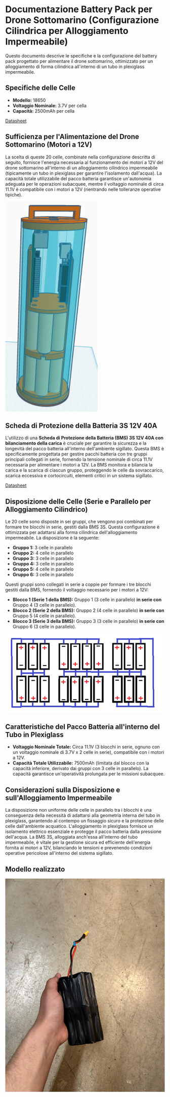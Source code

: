 # Documentazione Battery Pack per Drone Sottomarino (Configurazione Cilindrica per Alloggiamento Impermeabile)

Questo documento descrive le specifiche e la configurazione del battery pack progettato per alimentare il drone sottomarino, ottimizzato per un alloggiamento di forma cilindrica all'interno di un tubo in plexiglass impermeabile.

## Specifiche delle Celle

* **Modello:** 18650
* **Voltaggio Nominale:** 3.7V per cella
* **Capacità:** 2500mAh per cella

[Datasheet](datasheet/celle_litio.pdf)

## Sufficienza per l'Alimentazione del Drone Sottomarino (Motori a 12V)

La scelta di queste 20 celle, combinate nella configurazione descritta di seguito, fornisce l'energia necessaria al funzionamento dei motori a 12V del drone sottomarino all'interno di un alloggiamento cilindrico impermeabile (tipicamente un tubo in plexiglass per garantire l'isolamento dall'acqua). La capacità totale utilizzabile del pacco batteria garantisce un'autonomia adeguata per le operazioni subacquee, mentre il voltaggio nominale di circa 11.1V è compatibile con i motori a 12V (rientrando nelle tolleranze operative tipiche).

![Immagine_batterie](image.png)

## Scheda di Protezione della Batteria 3S 12V 40A

L'utilizzo di una **Scheda di Protezione della Batteria (BMS) 3S 12V 40A con bilanciamento della carica** è cruciale per garantire la sicurezza e la longevità del pacco batteria all'interno dell'ambiente sigillato. Questa BMS è specificamente progettata per gestire pacchi batteria con tre gruppi principali collegati in serie, fornendo la tensione nominale di circa 11.1V necessaria per alimentare i motori a 12V. La BMS monitora e bilancia la carica e la scarica di ciascun gruppo, proteggendo le celle da sovraccarico, scarica eccessiva e cortocircuiti, elementi critici in un sistema sigillato.

[Datasheet](datasheet/Scheda_protezione_celle.pdf)

## Disposizione delle Celle (Serie e Parallelo per Alloggiamento Cilindrico)

Le 20 celle sono disposte in sei gruppi, che vengono poi combinati per formare tre blocchi in serie, gestiti dalla BMS 3S. Questa configurazione è ottimizzata per adattarsi alla forma cilindrica dell'alloggiamento impermeabile. La disposizione è la seguente:

* **Gruppo 1:** 3 celle in parallelo
* **Gruppo 2:** 4 celle in parallelo
* **Gruppo 3:** 3 celle in parallelo
* **Gruppo 4:** 3 celle in parallelo
* **Gruppo 5:** 4 celle in parallelo
* **Gruppo 6:** 3 celle in parallelo

Questi gruppi sono collegati in serie a coppie per formare i tre blocchi gestiti dalla BMS, fornendo il voltaggio necessario per i motori a 12V:

* **Blocco 1 (Serie 1 della BMS):** Gruppo 1 (3 celle in parallelo) **in serie con** Gruppo 4 (3 celle in parallelo).
* **Blocco 2 (Serie 2 della BMS):** Gruppo 2 (4 celle in parallelo) **in serie con** Gruppo 5 (4 celle in parallelo).
* **Blocco 3 (Serie 3 della BMS):** Gruppo 3 (3 celle in parallelo) **in serie con** Gruppo 6 (3 celle in parallelo).

![Immagine_disposizione_batterie](disposizione_celle.png)

## Caratteristiche del Pacco Batteria all'interno del Tubo in Plexiglass

* **Voltaggio Nominale Totale:** Circa 11.1V (3 blocchi in serie, ognuno con un voltaggio nominale di 3.7V x 2 celle in serie), compatibile con i motori a 12V.
* **Capacità Totale Utilizzabile:** 7500mAh (limitata dal blocco con la capacità inferiore, derivato dai gruppi con 3 celle in parallelo). La capacità garantisce un'operatività prolungata per le missioni subacquee.

## Considerazioni sulla Disposizione e sull'Alloggiamento Impermeabile

La disposizione non uniforme delle celle in parallelo tra i blocchi è una conseguenza della necessità di adattarsi alla geometria interna del tubo in plexiglass, garantendo al contempo un fissaggio sicuro e la protezione delle celle dall'ambiente acquatico. L'alloggiamento in plexiglass fornisce un isolamento elettrico essenziale e protegge il pacco batteria dalla pressione dell'acqua. La BMS 3S, alloggiata anch'essa all'interno del tubo impermeabile, è vitale per la gestione sicura ed efficiente dell'energia fornita ai motori a 12V, bilanciando le tensioni e prevenendo condizioni operative pericolose all'interno del sistema sigillato.

## Modello realizzato

![Modello_realizzato](modello_realizzato/modello_finale.jpg)